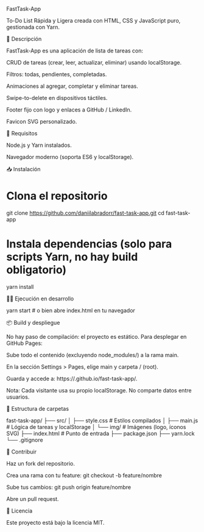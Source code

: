 FastTask-App

To-Do List Rápida y Ligera creada con HTML, CSS y JavaScript puro, gestionada con Yarn.

🚀 Descripción

FastTask-App es una aplicación de lista de tareas con:

CRUD de tareas (crear, leer, actualizar, eliminar) usando localStorage.

Filtros: todas, pendientes, completadas.

Animaciones al agregar, completar y eliminar tareas.

Swipe-to-delete en dispositivos táctiles.

Footer fijo con logo y enlaces a GitHub / LinkedIn.

Favicon SVG personalizado.

🔧 Requisitos

Node.js y Yarn instalados.

Navegador moderno (soporta ES6 y localStorage).

📥 Instalación

# Clona el repositorio
git clone https://github.com/daniilabradorr/fast-task-app.git
cd fast-task-app

# Instala dependencias (solo para scripts Yarn, no hay build obligatorio)
yarn install

🏃‍♂️ Ejecución en desarrollo

yarn start # o bien abre index.html en tu navegador

📦 Build y despliegue

No hay paso de compilación: el proyecto es estático. Para desplegar en GitHub Pages:

Sube todo el contenido (excluyendo node_modules/) a la rama main.

En la sección Settings > Pages, elige main y carpeta / (root).

Guarda y accede a: https://<tu-usuario>.github.io/fast-task-app/.

Nota: Cada visitante usa su propio localStorage. No comparte datos entre usuarios.

📁 Estructura de carpetas

fast-task-app/
├── src/
│   ├── style.css      # Estilos compilados
│   ├── main.js        # Lógica de tareas y localStorage
│   └── img/           # Imágenes (logo, íconos SVG)
├── index.html         # Punto de entrada
├── package.json
├── yarn.lock
└── .gitignore

🤝 Contribuir

Haz un fork del repositorio.

Crea una rama con tu feature: git checkout -b feature/nombre

Sube tus cambios: git push origin feature/nombre

Abre un pull request.

📄 Licencia

Este proyecto está bajo la licencia MIT.


